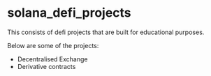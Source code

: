 # solana_defi_projects

This consists of defi projects that are built for educational purposes.

Below are some of the projects:

- Decentralised Exchange
- Derivative contracts